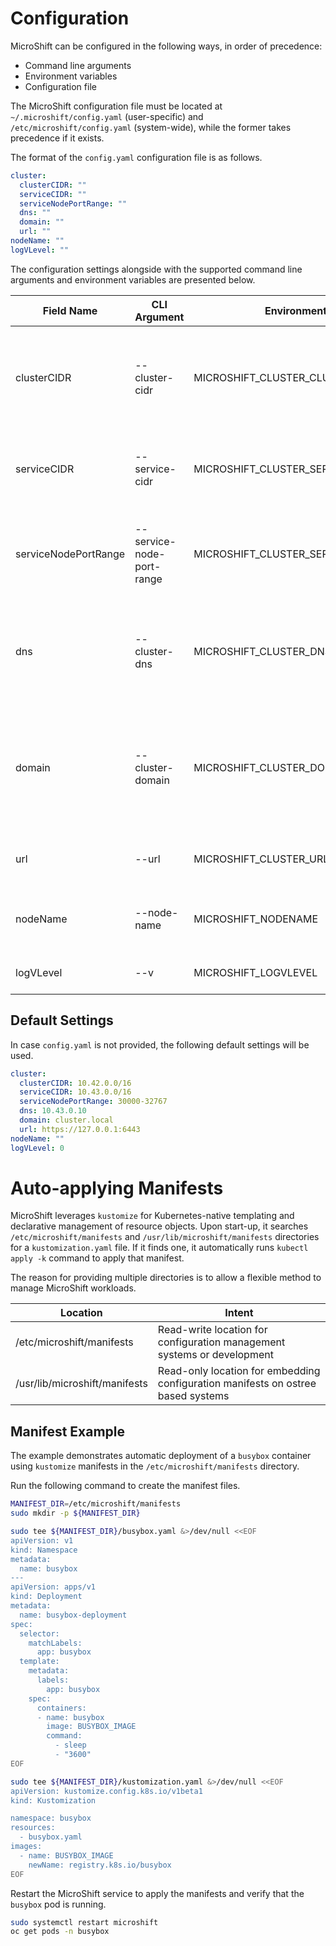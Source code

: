 # Configuration

MicroShift can be configured in the following ways, in order of precedence:
* Command line arguments
* Environment variables
* Configuration file

The MicroShift configuration file must be located at `~/.microshift/config.yaml` (user-specific) and `/etc/microshift/config.yaml` (system-wide), while the former takes precedence if it exists.

The format of the `config.yaml` configuration file is as follows.

```yaml
cluster:
  clusterCIDR: ""
  serviceCIDR: ""
  serviceNodePortRange: ""
  dns: ""
  domain: ""
  url: ""
nodeName: ""
logVLevel: ""
```

The configuration settings alongside with the supported command line arguments and environment variables are presented below.

| Field Name          | CLI Argument              | Environment Variable                    | Description |
|---------------------|---------------------------|-----------------------------------------|-------------|
| clusterCIDR         | --cluster-cidr            | MICROSHIFT_CLUSTER_CLUSTERCIDR          | A block of IP addresses from which Pod IP addresses are allocated
| serviceCIDR         | --service-cidr            | MICROSHIFT_CLUSTER_SERVICECIDR          | A block of virtual IP addresses for Kubernetes services
| serviceNodePortRange| --service-node-port-range | MICROSHIFT_CLUSTER_SERVICENODEPORTRANGE | The port range allowed for Kubernetes services of type NodePort
| dns                 | --cluster-dns             | MICROSHIFT_CLUSTER_DNS                  | The Kubernetes service IP address where pods query for name resolution
| domain              | --cluster-domain          | MICROSHIFT_CLUSTER_DOMAIN               | Base DNS domain used to construct fully qualified pod and service domain names
| url                 | --url                     | MICROSHIFT_CLUSTER_URL                  | URL of the API server for the cluster.
| nodeName            | --node-name               | MICROSHIFT_NODENAME                     | The name of the node, defaults to hostname
| logVLevel           | --v                       | MICROSHIFT_LOGVLEVEL                    | Log verbosity (0-5)

## Default Settings

In case `config.yaml` is not provided, the following default settings will be used.

```yaml
cluster:
  clusterCIDR: 10.42.0.0/16
  serviceCIDR: 10.43.0.0/16
  serviceNodePortRange: 30000-32767
  dns: 10.43.0.10
  domain: cluster.local
  url: https://127.0.0.1:6443
nodeName: ""
logVLevel: 0
```

# Auto-applying Manifests

MicroShift leverages `kustomize` for Kubernetes-native templating and declarative management of resource objects. Upon start-up, it searches `/etc/microshift/manifests` and `/usr/lib/microshift/manifests` directories for a `kustomization.yaml` file. If it finds one, it automatically runs `kubectl apply -k` command to apply that manifest.

The reason for providing multiple directories is to allow a flexible method to manage MicroShift workloads.

| Location                      | Intent |
|-------------------------------|--------|
| /etc/microshift/manifests     | Read-write location for configuration management systems or development
| /usr/lib/microshift/manifests | Read-only location for embedding configuration manifests on ostree based systems

## Manifest Example

The example demonstrates automatic deployment of a `busybox` container using `kustomize` manifests in the `/etc/microshift/manifests` directory.

Run the following command to create the manifest files.

```bash
MANIFEST_DIR=/etc/microshift/manifests
sudo mkdir -p ${MANIFEST_DIR}

sudo tee ${MANIFEST_DIR}/busybox.yaml &>/dev/null <<EOF
apiVersion: v1
kind: Namespace
metadata:
  name: busybox
---
apiVersion: apps/v1
kind: Deployment
metadata:
  name: busybox-deployment
spec:
  selector:
    matchLabels:
      app: busybox
  template:
    metadata:
      labels:
        app: busybox
    spec:
      containers:
      - name: busybox
        image: BUSYBOX_IMAGE
        command:
          - sleep
          - "3600"
EOF

sudo tee ${MANIFEST_DIR}/kustomization.yaml &>/dev/null <<EOF
apiVersion: kustomize.config.k8s.io/v1beta1
kind: Kustomization

namespace: busybox
resources:
  - busybox.yaml
images:
  - name: BUSYBOX_IMAGE
    newName: registry.k8s.io/busybox
EOF
```

Restart the MicroShift service to apply the manifests and verify that the `busybox` pod is running.

```bash
sudo systemctl restart microshift
oc get pods -n busybox
```
